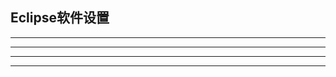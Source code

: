 ## Eclipse软件设置

-----------------------------------------------



-----------------------------------------------



-----------------------------------------------



-----------------------------------------------